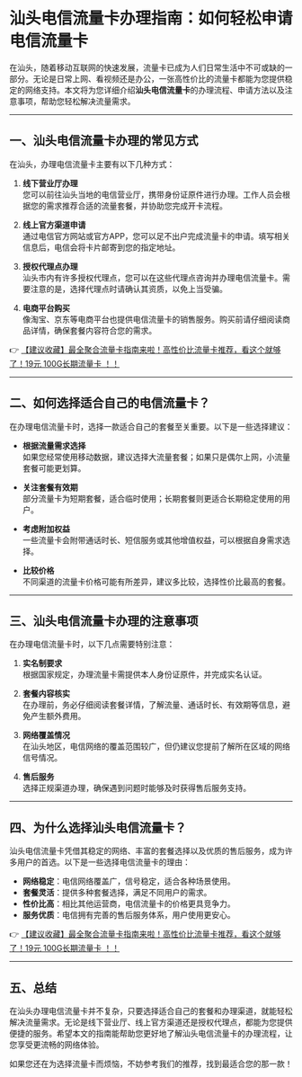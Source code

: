 # 汕头电信流量卡办理指南：如何轻松申请电信流量卡

在汕头，随着移动互联网的快速发展，流量卡已成为人们日常生活中不可或缺的一部分。无论是日常上网、看视频还是办公，一张高性价比的流量卡都能为您提供稳定的网络支持。本文将为您详细介绍**汕头电信流量卡**的办理流程、申请方法以及注意事项，帮助您轻松解决流量需求。

---

## 一、汕头电信流量卡办理的常见方式

在汕头，办理电信流量卡主要有以下几种方式：

1. **线下营业厅办理**  
   您可以前往汕头当地的电信营业厅，携带身份证原件进行办理。工作人员会根据您的需求推荐合适的流量套餐，并协助您完成开卡流程。

2. **线上官方渠道申请**  
   通过电信官方网站或官方APP，您可以足不出户完成流量卡的申请。填写相关信息后，电信会将卡片邮寄到您的指定地址。

3. **授权代理点办理**  
   汕头市内有许多授权代理点，您可以在这些代理点咨询并办理电信流量卡。需要注意的是，选择代理点时请确认其资质，以免上当受骗。

4. **电商平台购买**  
   像淘宝、京东等电商平台也提供电信流量卡的销售服务。购买前请仔细阅读商品详情，确保套餐内容符合您的需求。

👉 [【建议收藏】最全聚合流量卡指南来啦！高性价比流量卡推荐，看这个就够了！19元 100G长期流量卡 ！！](https://bit.ly/Liuliangka)

---

## 二、如何选择适合自己的电信流量卡？

在办理电信流量卡时，选择一款适合自己的套餐至关重要。以下是一些选择建议：

- **根据流量需求选择**  
  如果您经常使用移动数据，建议选择大流量套餐；如果只是偶尔上网，小流量套餐可能更划算。

- **关注套餐有效期**  
  部分流量卡为短期套餐，适合临时使用；长期套餐则更适合长期稳定使用的用户。

- **考虑附加权益**  
  一些流量卡会附带通话时长、短信服务或其他增值权益，可以根据自身需求选择。

- **比较价格**  
  不同渠道的流量卡价格可能有所差异，建议多比较，选择性价比最高的套餐。

---

## 三、汕头电信流量卡办理的注意事项

在办理电信流量卡时，以下几点需要特别注意：

1. **实名制要求**  
   根据国家规定，办理流量卡需提供本人身份证原件，并完成实名认证。

2. **套餐内容核实**  
   在办理前，务必仔细阅读套餐详情，了解流量、通话时长、有效期等信息，避免产生额外费用。

3. **网络覆盖情况**  
   在汕头地区，电信网络的覆盖范围较广，但仍建议您提前了解所在区域的网络信号情况。

4. **售后服务**  
   选择正规渠道办理，确保遇到问题时能够及时获得售后服务支持。

---

## 四、为什么选择汕头电信流量卡？

汕头电信流量卡凭借其稳定的网络、丰富的套餐选择以及优质的售后服务，成为许多用户的首选。以下是一些选择电信流量卡的理由：

- **网络稳定**：电信网络覆盖广，信号稳定，适合各种场景使用。  
- **套餐灵活**：提供多种套餐选择，满足不同用户的需求。  
- **性价比高**：相比其他运营商，电信流量卡的价格更具竞争力。  
- **服务优质**：电信拥有完善的售后服务体系，用户使用更安心。

👉 [【建议收藏】最全聚合流量卡指南来啦！高性价比流量卡推荐，看这个就够了！19元 100G长期流量卡 ！！](https://bit.ly/Liuliangka)

---

## 五、总结

在汕头办理电信流量卡并不复杂，只要选择适合自己的套餐和办理渠道，就能轻松解决流量需求。无论是线下营业厅、线上官方渠道还是授权代理点，都能为您提供便捷的服务。希望本文的指南能帮助您更好地了解汕头电信流量卡的办理流程，让您享受更流畅的网络体验。

如果您还在为选择流量卡而烦恼，不妨参考我们的推荐，找到最适合您的那一款！